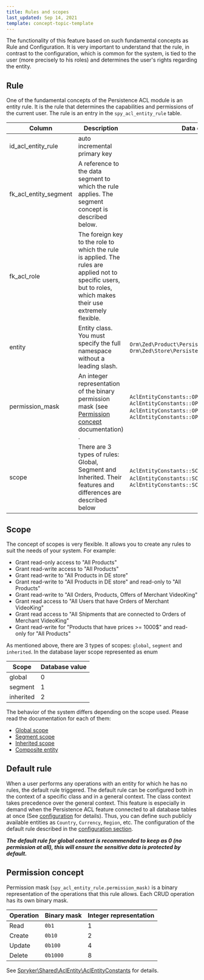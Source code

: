 ```yaml
---
title: Rules and scopes
last_updated: Sep 14, 2021
template: concept-topic-template
---
```


The functionality of this feature based on such fundamental concepts as Rule and Configuration.
It is very important to understand that the rule, in contrast to the configuration, which is common for the system,
is tied to the user (more precisely to his roles) and determines the user's rights regarding the entity.

## Rule
One of the fundamental concepts of the Persistence ACL module is an entity rule.
It is the rule that determines the capabilities and permissions of the current user.
The rule is an entry in the `spy_acl_entity_rule` table.

| Column | Description | Data example |
|-----|-----|-----|
| id_acl_entity_rule | auto incremental primary key | |
| fk_acl_entity_segment | A reference to the data segment to which the rule applies. The segment concept is described below. | |
| fk_acl_role | The foreign key to the role to which the rule is applied. The rules are applied not to specific users, but to roles, which makes their use extremely flexible. | |
| entity | Entity class. You must specify the full namespace without a leading slash. | `Orm\Zed\Product\Persistence\SpyProductAbstract`, `Orm\Zed\Store\Persistence\SpyStore` |
| permission_mask | An integer representation of the binary permission mask (see [Permission concept](#permission-concept) documentation) . | `AclEntityConstants::OPERATION_MASK_READ`, <br />`AclEntityConstants::OPERATION_MASK_READ \| AclEntityConstants::OPERATION_MASK_UPDATE`, <br /> `AclEntityConstants::OPERATION_MASK_CRUD` |
| scope | There are 3 types of rules: Global, Segment and Inherited. Their features and differences are described below | `AclEntityConstants::SCOPE_GLOBAL`, `AclEntityConstants::SCOPE_SEGMENT`, `AclEntityConstants::SCOPE_INHERITED` |

## Scope
The concept of scopes is very flexible. It allows you to create any rules to suit the needs of your system. For example:
- Grant read-only access to "All Products"
- Grant read-write access to "All Products"
- Grant read-write to "All Products in DE store"
- Grant read-write to "All Products in DE store" and read-only to "All Products"
- Grant read-write to "All Orders, Products, Offers of Merchant VideoKing"
- Grant read access to "All Users that have Orders of Merchant VideoKing"
- Grant read access to "All Shipments that are connected to Orders of Merchant VideoKing"
- Grant read-write for "Products that have  prices >= 1000$" and read-only for "All Products"

As mentioned above, there are 3 types of scopes: `global`, `segment` and `inherited`.
In the database layer scope represented as enum

| Scope | Database value |
|-----|-----|
| global | 0 |
| segment | 1 |
| inherited | 2 |

The behavior of the system differs depending on the scope used. Please read the documentation for each of them:
- [Global scope](./global-scope.html)
- [Segment scope](./segment-scope.md)
- [Inherited scope](./inherited-scope.html)
- [Composite entity](./composite-entity.html)

## Default rule

When a user performs any operations with an entity for which he has no rules, the default rule triggered.
The default rule can be configured both in the context of a specific class and in a general context.
The class context takes precedence over the general context.
This feature is especially in demand when the Persistence ACL feature connected to all database tables at once (See [configuration](../configuration.html#connect-persistence-acl-feature-to-all-tables) for details).
Thus, you can define such publicly available entities as `Country`, `Currency`, `Region`, etc.
The configuration of the default rule described in the [configuration section](../configuration.html).

**_The default rule for global context is recommended to keep as 0 (no permission at all), this will ensure the sensitive data is protected by default._**

## Permission concept
Permission mask (`spy_acl_entity_rule.permission_mask)` is a binary representation of the operations that this rule allows.
Each CRUD operation has its own binary mask.

| Operation | Binary mask | Integer representation |
|-----|-----|-----|
| Read |`0b1` | 1 |
| Create |`0b10` | 2  |
| Update |`0b100` | 4 |
| Delete |`0b1000` | 8 |

See [Spryker\Shared\AclEntity\AclEntityConstants](https://github.com/spryker/acl-entity/blob/master/src/Spryker/Shared/AclEntity/AclEntityConstants.php) for details.
